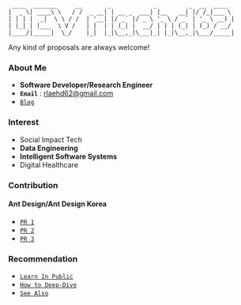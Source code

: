 ```
 ____  _______     __       _            _         _  __  ____  
|  _ \| ____\ \   / /  _ __| | __ _  ___| |__   __| |/ /_|___ \ 
| | | |  _|  \ \ / /  | '__| |/ _` |/ _ \ '_ \ / _` | '_ \ __) |
| |_| | |___  \ V /   | |  | | (_| |  __/ | | | (_| | (_) / __/ 
|____/|_____|  \_/    |_|  |_|\__,_|\___|_| |_|\__,_|\___/_____|  
```

Any kind of proposals are always welcome!

### About Me
- **Software Developer/Research Engineer**
 - **`Email`** : rlaehd62@gmail.com
- [`Blog`](https://rlaehd62.github.io/)

### Interest
- Social Impact Tech
- **Data Engineering**
- **Intelligent Software Systems**
- Digital Healthcare

### Contribution
#### Ant Design/Ant Design Korea
- [`PR 1`](https://github.com/ant-design-korea/ant-design/pull/10)
- [`PR 2`](https://github.com/ant-design-korea/ant-design/pull/18)
- [`PR 3`](https://github.com/ant-design/ant-design/pull/51176)

### Recommendation
- [`Learn In Public`](https://velog.io/@kwanwooi/%EA%B3%B5%EA%B0%9C%EC%A0%81%EC%9C%BC%EB%A1%9C-%ED%95%99%EC%8A%B5%ED%95%98%EB%9D%BC)
- [`How to Deep-Dive`](https://hudi.blog/how-to-deep-dive/)
- [`See Also`](https://learninpublic.org/v1-principles-learn-in-public.pdf)

